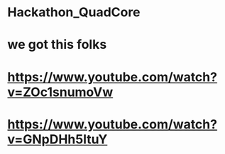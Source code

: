 # Hackathon_QuadCore
# we got this folks
# https://www.youtube.com/watch?v=ZOc1snumoVw
# https://www.youtube.com/watch?v=GNpDHh5ltuY
